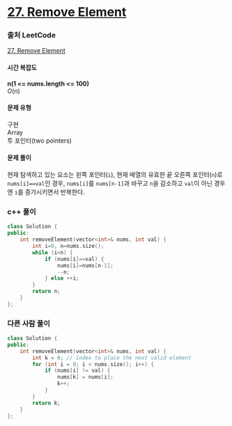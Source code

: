 # [27. Remove Element](https://leetcode.com/problems/remove-element/)

### 출처 LeetCode
[27. Remove Element](https://leetcode.com/problems/remove-element/)

#### 시간 복잡도
**n(1 <= nums.length <= 100)**   
$`O(n)`$

#### 문제 유형
구현  
Array  
투 포인터(two pointers)

#### 문제 풀이
현재 탐색하고 있는 요소는 왼쪽 포인터(`i`), 현재 배열의 유효한 끝 오른쪽 포인터(`n`)로  
`nums[i]==val`인 경우, `nums[i]`를 `nums[n-1]`과 바꾸고 `n`을 감소하고 `val`이 아닌 경우엔 `i`를 증가시키면서 반복한다.

### c++ 풀이
```c++
class Solution {
public:
    int removeElement(vector<int>& nums, int val) {
        int i=0, n=nums.size();
        while (i<n) {
            if (nums[i]==val) {
                nums[i]=nums[n-1];
                --n;
            } else ++i;
        }
        return n;
    }
};
```

### 다른 사람 풀이
```c++
class Solution {
public:
    int removeElement(vector<int>& nums, int val) {
        int k = 0; // index to place the next valid element
        for (int i = 0; i < nums.size(); i++) {
            if (nums[i] != val) {
                nums[k] = nums[i];
                k++;
            }
        }
        return k;
    }
};
```
